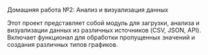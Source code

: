 Домашняя работа №2: Анализ и визуализация данных

Этот проект представляет собой модуль для загрузки, анализа и визуализации данных из различных источников (CSV, JSON, API).
Включает функционал для обработки пропущенных значений и создания различных типов графиков.
